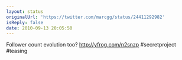 ```yaml
---
layout: status
originalUrl: 'https://twitter.com/marcgg/status/24411292982'
isReply: false
date: 2010-09-13 20:05:50
---
```


Follower count evolution too?  http://yfrog.com/n2snzp  #secretproject #teasing
